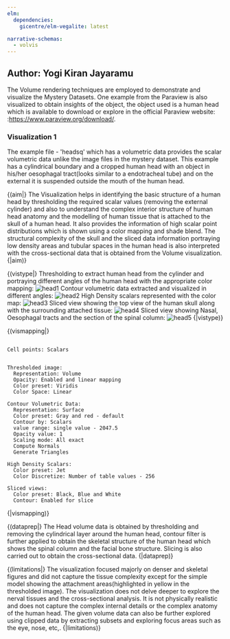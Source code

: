 ```yaml
---
elm:
  dependencies:
    gicentre/elm-vegalite: latest

narrative-schemas:
  - volvis
---
```


## Author: Yogi Kiran Jayaramu

The Volume rendering techniques are employed to demonstrate and visualize the Mystery Datasets. One example from the Paraview is also visualized to obtain insights of the object, the object used is a human head which is available to download or explore in the official Paraview website:
:<https://www.paraview.org/download/>.

### Visualization 1

The example file - 'headsq' which has a volumetric data provides the scalar volumetric data unlike the image files in the mystery dataset. This example has a cylindrical boundary and a cropped human head with an object in his/her oesophagal tract(looks similar to a endotracheal tube) and on the external it is suspended outside the mouth of the human head.

{(aim|}
The Visualization helps in identifying the basic structure of a human head by thresholding the required scalar values (removing the external cylinder) and also to understand the complex interior structure of human head anatomy and the modelling of human tissue that is attached to the skull of a human head. It also provides the information of high scalar point distributions which is shown using a color mapping and shade blend. The structural complexity of the skull and the sliced data information portraying low density areas and tubular spaces in the human head is also interpreted with the cross-sectional data that is obtained from the Volume visualization.
{|aim)}

{(vistype|}
Thresholding to extract human head from the cylinder and portraying different angles of the human head with the appropriate color mapping:
![head1](head1.png)
Contour volumetric data extracted and visualized in different angles:
![head2](head2.png)
High Density scalars represented with the color map:
![head3](head3.png)
Sliced view showing the top view of the human skull along with the surrounding attached tissue:
![head4](head4.png)
Sliced view showing Nasal, Oesophagal tracts and the section of the spinal column:
![head5](head5.png)
{|vistype)}

{(vismapping|}
```

Cell points: Scalars


Thresholded image:
  Representation: Volume
  Opacity: Enabled and linear mapping
  Color preset: Viridis
  Color Space: Linear

Contour Volumetric Data:
  Representation: Surface
  Color preset: Gray and red - default
  Contour by: Scalars
  value range: single value - 2047.5
  Opacity value: 1
  Scaling mode: All exact
  Compute Normals
  Generate Triangles

High Density Scalars:
  Color preset: Jet
  Color Discretize: Number of table values - 256

Sliced views:
  Color preset: Black, Blue and White
  Contour: Enabled for slice
```
{|vismapping)}

{(dataprep|}
The Head volume data is obtained by thresholding and removing the cylindrical layer around the human head, contour filter is further applied to obtain the skeletal structure of the human head which shows the spinal column and the facial bone structure. Slicing is also carried out to obtain the cross-sectional data.
{|dataprep)}

{(limitations|}
The visualization focused majorly on denser and skeletal figures and did not capture the tissue complexity except for the simple model showing the attachment areas(highlighted in yellow in the thresholded image). The visualization does not delve deeper to explore the nerval tissues and the cross-sectional analysis. It is not physically realistic and does not capture the complex internal details or the complex anatomy of the human head. The given volume data can also be further explored using clipped data by extracting subsets and exploring focus areas such as the eye, nose, etc,.
{|limitations)}

